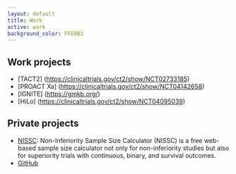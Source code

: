 ```yaml
---
layout: default
title: Work
active: work
background_color: FFE0B2
---
```

## Work projects
- [TACT2] (https://clinicaltrials.gov/ct2/show/NCT02733185)
- [PROACT Xa] (https://clinicaltrials.gov/ct2/show/NCT04142658)
- [IGNITE] (https://gmkb.org/)
- [HiLo] (https://clinicaltrials.gov/ct2/show/NCT04095039)


## Private projects
- [NISSC](http://www.hwasoon.kim/NISSC): Non-Inferiority Sample Size Calculator (NISSC) is a free web-based sample size calculator not only for non-inferiority studies but also for superiority trials with continuous, binary, and survival outcomes.
- [GitHub](https://github.com/dulcisflos)

